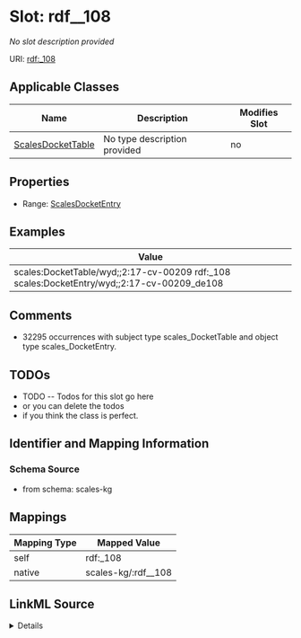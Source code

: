 

# Slot: rdf__108


_No slot description provided_





URI: [rdf:_108](http://www.w3.org/1999/02/22-rdf-syntax-ns#_108)



<!-- no inheritance hierarchy -->





## Applicable Classes

| Name | Description | Modifies Slot |
| --- | --- | --- |
| [ScalesDocketTable](../classes/ScalesDocketTable.md) | No type description provided |  no  |







## Properties

* Range: [ScalesDocketEntry](../classes/ScalesDocketEntry.md)






## Examples

| Value |
| --- |
| scales:DocketTable/wyd;;2:17-cv-00209 rdf:_108 scales:DocketEntry/wyd;;2:17-cv-00209_de108 |

## Comments

* 32295 occurrences with subject type scales_DocketTable and object type scales_DocketEntry.

## TODOs

* TODO -- Todos for this slot go here
* or you can delete the todos
* if you think the class is perfect.

## Identifier and Mapping Information







### Schema Source


* from schema: scales-kg




## Mappings

| Mapping Type | Mapped Value |
| ---  | ---  |
| self | rdf:_108 |
| native | scales-kg/:rdf__108 |




## LinkML Source

<details>
```yaml
name: rdf__108
description: No slot description provided
todos:
- TODO -- Todos for this slot go here
- or you can delete the todos
- if you think the class is perfect.
comments:
- 32295 occurrences with subject type scales_DocketTable and object type scales_DocketEntry.
examples:
- value: scales:DocketTable/wyd;;2:17-cv-00209 rdf:_108 scales:DocketEntry/wyd;;2:17-cv-00209_de108
from_schema: scales-kg
rank: 1000
slot_uri: rdf:_108
alias: rdf__108
domain_of:
- scales_DocketTable
range: scales_DocketEntry

```
</details>